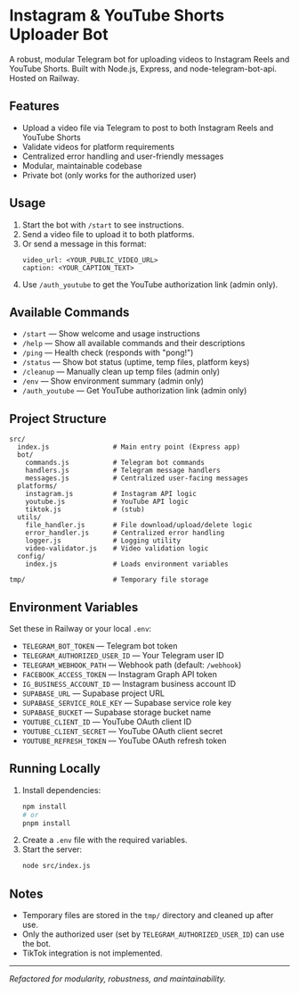 # Instagram & YouTube Shorts Uploader Bot

A robust, modular Telegram bot for uploading videos to Instagram Reels and YouTube Shorts. Built with Node.js, Express, and node-telegram-bot-api. Hosted on Railway.

## Features
- Upload a video file via Telegram to post to both Instagram Reels and YouTube Shorts
- Validate videos for platform requirements
- Centralized error handling and user-friendly messages
- Modular, maintainable codebase
- Private bot (only works for the authorized user)

## Usage
1. Start the bot with `/start` to see instructions.
2. Send a video file to upload it to both platforms.
3. Or send a message in this format:
   ```
   video_url: <YOUR_PUBLIC_VIDEO_URL>
   caption: <YOUR_CAPTION_TEXT>
   ```
4. Use `/auth_youtube` to get the YouTube authorization link (admin only).

## Available Commands
- `/start` — Show welcome and usage instructions
- `/help` — Show all available commands and their descriptions
- `/ping` — Health check (responds with "pong!")
- `/status` — Show bot status (uptime, temp files, platform keys)
- `/cleanup` — Manually clean up temp files (admin only)
- `/env` — Show environment summary (admin only)
- `/auth_youtube` — Get YouTube authorization link (admin only)

## Project Structure
```
src/
  index.js                # Main entry point (Express app)
  bot/
    commands.js           # Telegram bot commands
    handlers.js           # Telegram message handlers
    messages.js           # Centralized user-facing messages
  platforms/
    instagram.js          # Instagram API logic
    youtube.js            # YouTube API logic
    tiktok.js             # (stub)
  utils/
    file_handler.js       # File download/upload/delete logic
    error_handler.js      # Centralized error handling
    logger.js             # Logging utility
    video-validator.js    # Video validation logic
  config/
    index.js              # Loads environment variables

tmp/                      # Temporary file storage
```

## Environment Variables
Set these in Railway or your local `.env`:
- `TELEGRAM_BOT_TOKEN` — Telegram bot token
- `TELEGRAM_AUTHORIZED_USER_ID` — Your Telegram user ID
- `TELEGRAM_WEBHOOK_PATH` — Webhook path (default: `/webhook`)
- `FACEBOOK_ACCESS_TOKEN` — Instagram Graph API token
- `IG_BUSINESS_ACCOUNT_ID` — Instagram business account ID
- `SUPABASE_URL` — Supabase project URL
- `SUPABASE_SERVICE_ROLE_KEY` — Supabase service role key
- `SUPABASE_BUCKET` — Supabase storage bucket name
- `YOUTUBE_CLIENT_ID` — YouTube OAuth client ID
- `YOUTUBE_CLIENT_SECRET` — YouTube OAuth client secret
- `YOUTUBE_REFRESH_TOKEN` — YouTube OAuth refresh token

## Running Locally
1. Install dependencies:
   ```bash
   npm install
   # or
   pnpm install
   ```
2. Create a `.env` file with the required variables.
3. Start the server:
   ```bash
   node src/index.js
   ```

## Notes
- Temporary files are stored in the `tmp/` directory and cleaned up after use.
- Only the authorized user (set by `TELEGRAM_AUTHORIZED_USER_ID`) can use the bot.
- TikTok integration is not implemented.

---

*Refactored for modularity, robustness, and maintainability.*